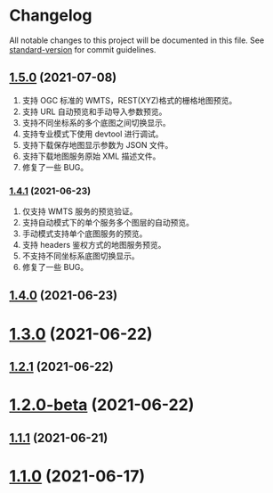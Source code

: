 # Changelog

All notable changes to this project will be documented in this file. See [standard-version](https://github.com/conventional-changelog/standard-version) for commit guidelines.

## [1.5.0](https://github.com/BK201c/map-tools/compare/v1.4.1...v1.5.0) (2021-07-08)

1. 支持 OGC 标准的 WMTS，REST(XYZ)格式的栅格地图预览。
2. 支持 URL 自动预览和手动导入参数预览。
3. 支持不同坐标系的多个底图之间切换显示。
4. 支持专业模式下使用 devtool 进行调试。
5. 支持下载保存地图显示参数为 JSON 文件。
6. 支持下载地图服务原始 XML 描述文件。
7. 修复了一些 BUG。

### [1.4.1](https://github.com/BK201c/map-tools/compare/v1.3.0...v1.4.1) (2021-06-23)

1. 仅支持 WMTS 服务的预览验证。
2. 支持自动模式下的单个服务多个图层的自动预览。
3. 手动模式支持单个底图服务的预览。
4. 支持 headers 鉴权方式的地图服务预览。
5. 不支持不同坐标系底图切换显示。
6. 修复了一些 BUG。

## [1.4.0](https://github.com/BK201c/map-tools/compare/v1.3.0...v1.4.0) (2021-06-23)

# [1.3.0](https://github.com/BK201c/map-tools/compare/v1.2.1...v1.3.0) (2021-06-22)

## [1.2.1](https://github.com/BK201c/map-tools/compare/v1.2.0-beta...v1.2.1) (2021-06-22)

# [1.2.0-beta](https://github.com/BK201c/map-tools/compare/v1.1.1...v1.2.0-beta) (2021-06-22)

## [1.1.1](https://github.com/BK201c/map-tools/compare/v1.1.0...v1.1.1) (2021-06-21)

# [1.1.0](https://github.com/BK201c/map-tools/compare/v1.0.0...v1.1.0) (2021-06-17)
